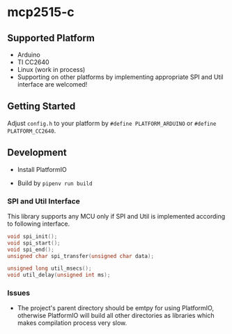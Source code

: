 # mcp2515-c

## Supported Platform

- Arduino
- TI CC2640
- Linux (work in process)
- Supporting on other platforms by implementing appropriate SPI and Util interface are welcomed!

## Getting Started

Adjust ```config.h``` to your platform by ```#define PLATFORM_ARDUINO``` or ```#define PLATFORM_CC2640```.

## Development

- Install PlatformIO

- Build by ```pipenv run build```

### SPI and Util Interface

This library supports any MCU only if SPI and Util is implemented according to following interface.

```c
void spi_init();
void spi_start();
void spi_end();
unsigned char spi_transfer(unsigned char data);
```

```c
unsigned long util_msecs();
void util_delay(unsigned int ms);
```

### Issues

- The project's parent directory should be emtpy for using PlatformIO, otherwise PlatformIO will build all other directories as libraries which makes compilation process very slow.
